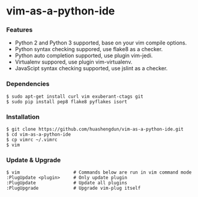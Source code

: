 # vim-as-a-python-ide

### Features
* Python 2 and Python 3 supported, base on your vim compile options.
* Python syntax checking suppored, use flake8 as a checker.
* Python auto completion supported, use plugin vim-jedi. 
* Virtualenv suppored, use plugin vim-virtualenv.
* JavaScipt syntax checking supported, use jslint as a checker.

### Dependencies
```
$ sudo apt-get install curl vim exuberant-ctags git
$ sudo pip install pep8 flake8 pyflakes isort
```

### Installation
```
$ git clone https://github.com/huashengdun/vim-as-a-python-ide.git
$ cd vim-as-a-python-ide
$ cp vimrc ~/.vimrc
$ vim
```

### Update & Upgrade
```
$ vim                    # Commands below are run in vim command mode
:PlugUpdate <plugin>     # Only update plugin
:PlugUpdate              # Update all plugins
:PlugUpgrade             # Upgrade vim-plug itself
```
